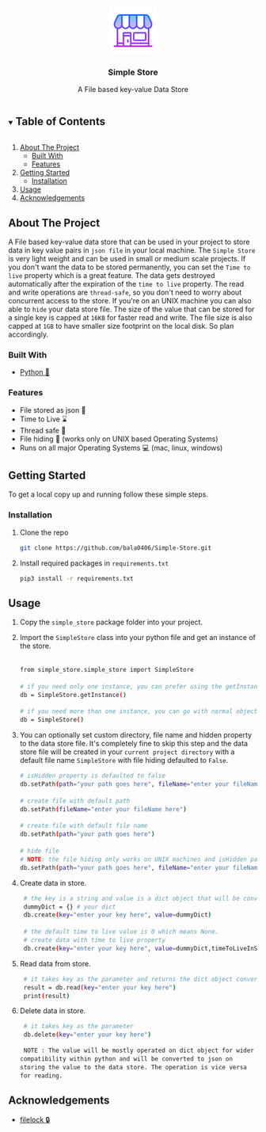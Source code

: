 <!-- PROJECT LOGO -->
<br />
<p align="center">
  <a href="https://github.com/bala0406/Simple-Store">
    <img src="logo.png" alt="Logo" width="96" height="96">
  </a>

  <h3 align="center">Simple Store</h3>

  <p align="center">
    A File based key-value Data Store
    <br />
  </p>
</p>


<!-- TABLE OF CONTENTS -->
<details open="open">
  <summary><h2 style="display: inline-block">Table of Contents</h2></summary>
  <ol>
    <li>
      <a href="#about-the-project">About The Project</a>
      <ul>
        <li><a href="#built-with">Built With</a></li>
        <li><a href="#features">Features</a></li>
      </ul>
    </li>
    <li>
      <a href="#getting-started">Getting Started</a>
      <ul>
        <li><a href="#installation">Installation</a></li>
      </ul>
    </li>
    <li><a href="#usage">Usage</a></li>
    <li><a href="#acknowledgements">Acknowledgements</a></li>
  </ol>
</details>



<!-- ABOUT THE PROJECT -->
## About The Project

A File based key-value data store that can be used in your project to store data in key value pairs in `json file` in your local machine. The `Simple Store` is very light weight and can be used in small or medium scale projects. If you don't want the data to be stored permanently, you can set the `Time to live` property which is a great feature. The data gets destroyed automatically after the expiration of the `time to live` property. The read and write operations are `thread-safe`, so you don't need to worry about concurrent access to the store. If you're on an UNIX machine you can also able to `hide` your data store file. The size of the value that can be stored for a single key is capped at `16KB` for faster read and write. The file size is also capped at `1GB` to have smaller size footprint on the local disk. So plan accordingly.

### Built With
* [Python :rocket:](https://www.python.org/)

### Features
* File stored as json :tada:
* Time to Live :hourglass:
* Thread safe :muscle:
* File hiding :closed_lock_with_key: (works only on UNIX based Operating Systems)
* Runs on all major Operating Systems :computer: (mac, linux, windows)

<!-- GETTING STARTED -->
## Getting Started

To get a local copy up and running follow these simple steps.

### Installation

1. Clone the repo
   ```sh
   git clone https://github.com/bala0406/Simple-Store.git
   ```
2. Install required packages in `requirements.txt`
   ```sh
   pip3 install -r requirements.txt
   ```

<!-- USAGE EXAMPLES -->
## Usage
1. Copy the `simple_store` package folder into your project.

2. Import the `SimpleStore` class into your python file and get an instance of the store.
    ```sh        

    from simple_store.simple_store import SimpleStore 

    # if you need only one instance, you can prefer using the getInstance() static method in the class
    db = SimpleStore.getInstance()

    # if you need more than one instance, you can go with normal object creation for the class
    db = SimpleStore()
    ```

3. You can optionally set custom directory, file name and hidden property to the data store file. It's completely fine to skip this step and the data store file will be created in your `current project directory` with a default file name `SimpleStore` with file hiding defaulted to `False`.
   ```sh
   # isHidden property is defaulted to false
   db.setPath(path="your path goes here", fileName="enter your fileName here")

   # create file with default path 
   db.setPath(fileName="enter your fileName here") 

   # create file with default file name
   db.setPath(path="your path goes here")

   # hide file
   # NOTE: the file hiding only works on UNIX machines and isHidden parameter will be ignored on windows.
   db.setPath(path="your path goes here", fileName="enter your fileName here", isHidden=True) 
   ``` 

4. Create data in store.
   ```sh 
    # the key is a string and value is a dict object that will be converted to json
    dummyDict = {} # your dict
    db.create(key="enter your key here", value=dummyDict)

    # the default time to live value is 0 which means None.
    # create data with time to live property
    db.create(key="enter your key here", value=dummyDict,timeToLiveInSeconds=10)
   ```

5. Read data from store.
   ```sh 
    # it takes key as the parameter and returns the dict object converted from json object
    result = db.read(key="enter your key here")
    print(result)
   ```
5. Delete data in store.
   ```sh 
    # it takes key as the parameter 
    db.delete(key="enter your key here")
   ```

    `
    NOTE : The value will be mostly operated on dict object for wider compatibility within python and will be converted to json on storing the value to the data store. The operation is vice versa for reading.`

<!-- ACKNOWLEDGEMENTS -->
## Acknowledgements

* [filelock :lock:](https://pypi.org/project/filelock/)


